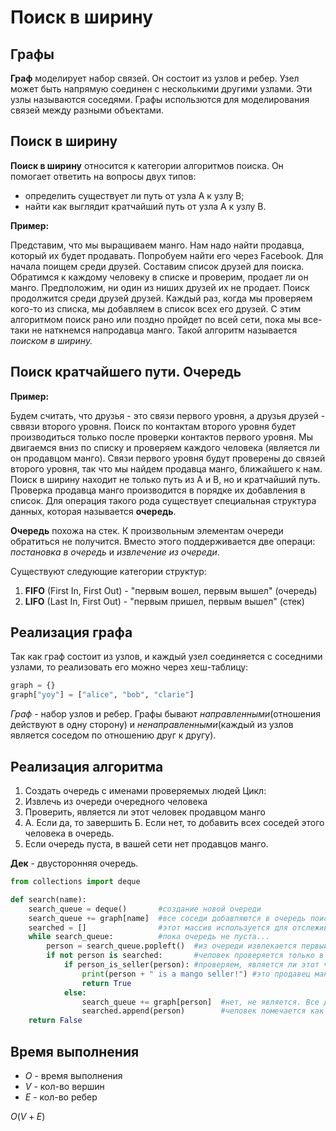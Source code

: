  # Поиск в ширину
 ## Графы
**Граф** моделирует набор связей. Он состоит из узлов и ребер. Узел может быть напрямую соединен с несколькими другими узлами. Эти узлы называются соседями. Графы использются для моделирования связей между разными объектами. 
## Поиск в ширину 
**Поиск в ширину** относится к категории алгоритмов поиска. Он помогает ответить на вопросы двух типов:
* определить существует ли путь от узла A к узлу B;
* найти как выглядит кратчайший путь от узла A к узлу B.

**Пример:**

Представим, что мы выращиваем манго. Нам надо найти продавца, который их будет продавать. Попробуем найти его через Facebook. Для начала поищем среди друзей. Составим список друзей для поиска. Обратимся к каждому человеку в списке и проверим, продает ли он манго. Предположим, ни один из ниших друзей их не продает. Поиск продолжится среди друзей друзей. Каждый раз, когда мы проверяем кого-то из списка, мы добавляем в список всех его друзей. С этим алгоритмом поиск рано или поздно пройдет по всей сети, пока мы все-таки не наткнемся напродавца манго. Такой алгоритм называется _поиском в ширину._ 
## Поиск кратчайшего пути. Очередь
**Пример:**

Будем считать, что друзья - это связи первого уровня, а друзья друзей - сввязи второго уровня. Поиск по контактам второго уровня будет производиться только после проверки контактов первого уровня. Мы двигаемся вниз по списку и проверяем каждого человека (является ли он продавцом манго). Связи первого уровня будут проверены до связей второго уровня, так что мы найдем продавца манго, ближайшего к нам. Поиск в ширину находит не только путь из A и B, но и кратчайший путь. Проверка продавца манго производится в порядке их добавления в список. Для операция такого рода существует специальная структура данных, которая называется **очередь**.

**Очередь** похожа на стек. К произвольным элементам очереди обратиться не получится. Вместо этого поддерживается две операци: _постановка в очередь_ и _извлечение из очереди_.

Существуют следующие категории структур:
1. **FIFO** (First In, First Out) - "первым вошел, первым вышел" (очередь)
2. **LIFO** (Last In, First Out) - "первым пришел, первым вышел" (стек)
## Реализация графа
Так как граф состоит из узлов, и каждый узел соединяется с соседними узлами, то реализовать его можно через хеш-таблицу:
```python
graph = {}
graph["yoy"] = ["alice", "bob", "clarie"]
```
_Граф_ - набор узлов и ребер. Графы бывают _направленными_(отношения действуют в одну сторону) и _ненаправленными_(каждый из узлов является соседом по отношению друг к другу). 
## Реализация алгоритма
1. Создать очередь с именами проверяемых людей
Цикл:
2. Извлечь из очереди очередного человека
3. Проверить, является ли этот человек продавцом манго
4. А. Если да, то завершить
   Б. Если нет, то добавить всех соседей этого человека в очередь.
5. Если очередь пуста, в вашей сети нет продавцов манго.

**Дек** - двусторонняя очередь.

```python
from collections import deque

def search(name):
    search_queue = deque()       #создание новой очереди
    search_queue += graph[name]  #все соседи добавляются в очередь поиска
    searched = []                #этот массив используется для отслеживания уже проверенных людей
    while search_queue:          #пока очередь не пуста...
        person = search_queue.popleft()  #из очереди извлекается первый человек
        if not person is searched:       #человек проверяется только в том случае, если он не проверялся ранее
            if person_is_seller(person): #проверяем, является ли этот человек продавцом манго
                print(person + " is a mango seller!") #это продавец манго
                return True
            else:
                search_queue += graph[person]  #нет, не является. Все друзья этого человека добавляются в очередь поиска
                searched.append(person)        #человек помечается как уже проверенный
    return False
```
## Время выполнения
* $O$ - время выполнения
* $V$ - кол-во вершин
* $E$ - кол-во ребер

$O(V+E)$
